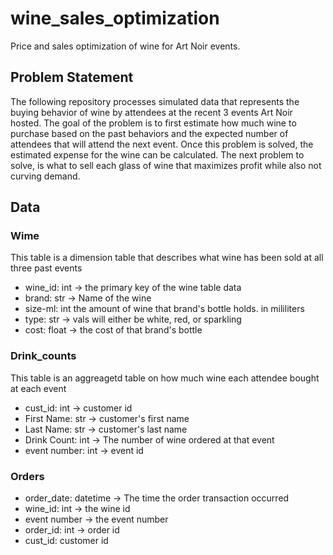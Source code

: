 # wine_sales_optimization
Price and sales optimization of wine for Art Noir events.

## Problem Statement

The following repository processes simulated data that represents the buying behavior of wine by attendees at the recent 3
events Art Noir hosted. The goal of the problem is to first estimate how much wine to purchase based on the past behaviors and the 
expected number of attendees that will attend the next event. Once this problem is solved, the estimated expense for the
wine can be calculated. The next problem to solve, is what to sell each glass of wine that maximizes profit while also not curving
demand.

## Data

### Wime

This table is a dimension table that describes what wine has been sold at all three past events

- wine_id: int -> the primary key of the wine table data
- brand: str -> Name of the wine
- size-ml: int the amount of wine that brand's bottle holds. in mililiters
- type: str -> vals will either be white, red, or sparkling
- cost: float -> the cost of that brand's bottle

### Drink_counts

This table is an aggreagetd table on how much wine each attendee bought at each event

- cust_id: int -> customer id
- First Name: str -> customer's first name
- Last Name: str -> customer's last name
- Drink Count: int -> The number of wine ordered at that event
- event number: int -> event id

### Orders

- order_date: datetime -> The time the order transaction occurred
- wine_id: int -> the wine id
- event number -> the event number
- order_id: int -> order id
- cust_id: customer id


